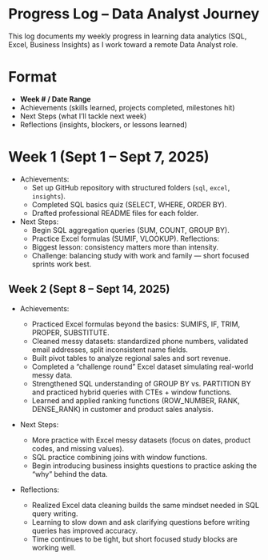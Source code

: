 # Progress Log – Data Analyst Journey

This log documents my weekly progress in learning data analytics (SQL, Excel, Business Insights) as I work toward a remote Data Analyst role.

# Format
- **Week # / Date Range**
- Achievements (skills learned, projects completed, milestones hit)
- Next Steps (what I’ll tackle next week)
- Reflections (insights, blockers, or lessons learned)

# Week 1 (Sept 1 – Sept 7, 2025)
- Achievements:
  - Set up GitHub repository with structured folders (`sql`, `excel`, `insights`).
  - Completed SQL basics quiz (SELECT, WHERE, ORDER BY).
  - Drafted professional README files for each folder.
- Next Steps:
  - Begin SQL aggregation queries (SUM, COUNT, GROUP BY).
  - Practice Excel formulas (SUMIF, VLOOKUP).
   Reflections:
  - Biggest lesson: consistency matters more than intensity.
  - Challenge: balancing study with work and family — short focused sprints work best.

## Week 2 (Sept 8 – Sept 14, 2025)

- Achievements:
  - Practiced Excel formulas beyond the basics: SUMIFS, IF, TRIM, PROPER, SUBSTITUTE.
  - Cleaned messy datasets: standardized phone numbers, validated email addresses, split inconsistent name fields.
  - Built pivot tables to analyze regional sales and sort revenue.
  - Completed a “challenge round” Excel dataset simulating real-world messy data.
  - Strengthened SQL understanding of GROUP BY vs. PARTITION BY and practiced hybrid queries with CTEs + window functions.
  - Learned and applied ranking functions (ROW_NUMBER, RANK, DENSE_RANK) in customer and product sales analysis.
- Next Steps:
  - More practice with Excel messy datasets (focus on dates, product codes, and missing values).
  - SQL practice combining joins with window functions.
  - Begin introducing business insights questions to practice asking the “why” behind the data.

- Reflections:
  - Realized Excel data cleaning builds the same mindset needed in SQL query writing.
  - Learning to slow down and ask clarifying questions before writing queries has improved accuracy.
  - Time continues to be tight, but short focused study blocks are working well.


